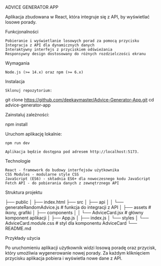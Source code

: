 ADVICE GENERATOR APP

Aplikacja zbudowana w React, która integruje się z API, by wyświetlać losowe porady.

Funkcjonalności

    Pobieranie i wyświetlanie losowych porad za pomocą przycisku
    Integracja z API dla dynamicznych danych
    Interaktywny interfejs z przyciskiem odświeżania
    Responsywny design dostosowany do różnych rozdzielczości ekranu

Wymagania

    Node.js (>= 14.x) oraz npm (>= 6.x)

Instalacja

    Sklonuj repozytorium:

git clone https://github.com/deekaymaster/Advice-Generator-App.git
cd advice-generator-app

Zainstaluj zależności:

npm install

Uruchom aplikację lokalnie:

    npm run dev

    Aplikacja będzie dostępna pod adresem http://localhost:5173.

Technologie

    React - framework do budowy interfejsów użytkownika
    CSS Modules - modularne style CSS
    JavaScript (ES6) - składnia ES6+ dla nowoczesnego kodu JavaScript
    Fetch API - do pobierania danych z zewnętrznego API

Struktura projektu

├── public
│ ├── index.html
├── src
│ ├── api
│ │ └── generateRandomAdvice.js # funkcja do integracji z API
│ ├── assets # ikony, grafiki
│ ├── components
│ │ └── AdviceCard.jsx # główny komponent aplikacji
│ ├── App.js
│ ├── index.js
│ └── styles
│ └── AdviceCard.module.css # styl dla komponentu AdviceCard
└── README.md

Przykłady użycia

Po uruchomieniu aplikacji użytkownik widzi losową poradę oraz przycisk, który umożliwia wygenerowanie nowej porady. Za każdym kliknięciem przycisku aplikacja pobiera i wyświetla nowe dane z API.
